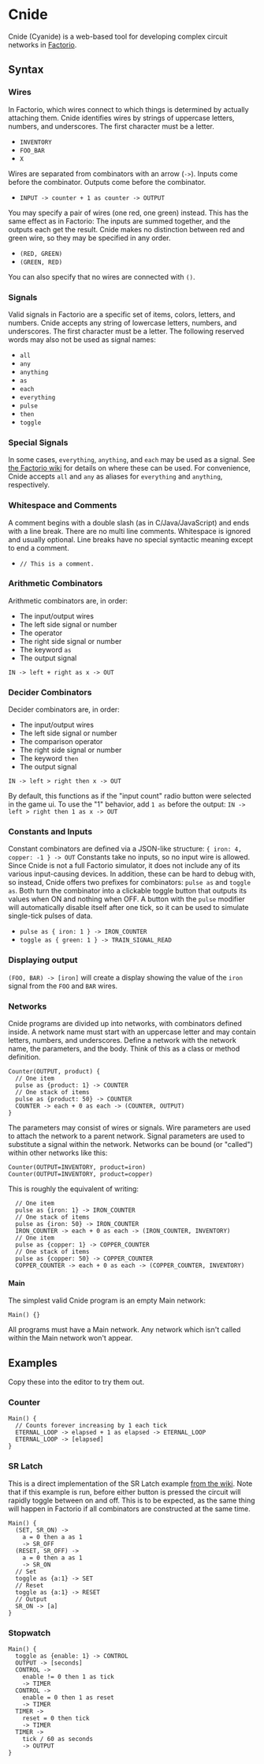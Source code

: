 # Cnide
Cnide (Cyanide) is a web-based tool for developing complex circuit networks in [Factorio](https://www.factorio.com/).

## Syntax
### Wires
In Factorio, which wires connect to which things is determined by actually attaching them.
Cnide identifies wires by strings of uppercase letters, numbers, and underscores.
The first character must be a letter.
- `INVENTORY`
- `FOO_BAR`
- `X`

Wires are separated from combinators with an arrow (`->`).
Inputs come before the combinator. Outputs come before the combinator.
- `INPUT -> counter + 1 as counter -> OUTPUT`

You may specify a pair of wires (one red, one green) instead.
This has the same effect as in Factorio: The inputs are summed together, and the outputs each get the result.
Cnide makes no distinction between red and green wire, so they may be specified in any order.
- `(RED, GREEN)`
- `(GREEN, RED)`

You can also specify that no wires are connected with `()`.

### Signals
Valid signals in Factorio are a specific set of items, colors, letters, and numbers.
Cnide accepts any string of lowercase letters, numbers, and underscores.
The first character must be a letter.
The following reserved words may also not be used as signal names:
- `all`
- `any`
- `anything`
- `as`
- `each`
- `everything`
- `pulse`
- `then`
- `toggle`

### Special Signals
In some cases, `everything`, `anything`, and `each` may be used as a signal.
See [the Factorio wiki](https://wiki.factorio.com/Virtual_signals#Each) for details on where these can be used.
For convenience, Cnide accepts `all` and `any` as aliases for `everything` and `anything`, respectively.

### Whitespace and Comments
A comment begins with a double slash (as in C/Java/JavaScript) and ends with a line break.
There are no multi line comments.
Whitespace is ignored and usually optional.
Line breaks have no special syntactic meaning except to end a comment.
- `// This is a comment.`

### Arithmetic Combinators
Arithmetic combinators are, in order:
- The input/output wires
- The left side signal or number
- The operator
- The right side signal or number
- The keyword `as`
- The output signal

`IN -> left + right as x -> OUT`

### Decider Combinators
Decider combinators are, in order:
- The input/output wires
- The left side signal or number
- The comparison operator
- The right side signal or number
- The keyword `then`
- The output signal

`IN -> left > right then x -> OUT`

By default, this functions as if the "input count" radio button were selected in the game ui.
To use the "1" behavior, add `1 as` before the output:
`IN -> left > right then 1 as x -> OUT`

### Constants and Inputs
Constant combinators are defined via a JSON-like structure:
`{ iron: 4, copper: -1 } -> OUT`
Constants take no inputs, so no input wire is allowed.
Since Cnide is not a full Factorio simulator, it does not include any of its various input-causing devices.
In addition, these can be hard to debug with, so instead, Cnide offers two prefixes for combinators:
`pulse as` and `toggle as`.
Both turn the combinator into a clickable toggle button that outputs its values when ON and nothing when OFF.
A button with the `pulse` modifier will automatically disable itself after one tick, so it can be used
to simulate single-tick pulses of data.
- `pulse as { iron: 1 } -> IRON_COUNTER`
- `toggle as { green: 1 } -> TRAIN_SIGNAL_READ`

### Displaying output
`(FOO, BAR) -> [iron]` will create a display showing the value of the `iron` signal from the `FOO` and `BAR` wires.

### Networks
Cnide programs are divided up into networks, with combinators defined inside.
A network name must start with an uppercase letter and may contain letters, numbers, and underscores.
Define a network with the network name, the parameters, and the body.
Think of this as a class or method definition.

    Counter(OUTPUT, product) {
      // One item
      pulse as {product: 1} -> COUNTER
      // One stack of items
      pulse as {product: 50} -> COUNTER
      COUNTER -> each + 0 as each -> (COUNTER, OUTPUT)
    }
The parameters may consist of wires or signals.
Wire parameters are used to attach the network to a parent network.
Signal parameters are used to substitute a signal within the network.
Networks can be bound (or "called") within other networks like this:

    Counter(OUTPUT=INVENTORY, product=iron)
    Counter(OUTPUT=INVENTORY, product=copper)
This is roughly the equivalent of writing:

      // One item
      pulse as {iron: 1} -> IRON_COUNTER
      // One stack of items
      pulse as {iron: 50} -> IRON_COUNTER
      IRON_COUNTER -> each + 0 as each -> (IRON_COUNTER, INVENTORY)
      // One item
      pulse as {copper: 1} -> COPPER_COUNTER
      // One stack of items
      pulse as {copper: 50} -> COPPER_COUNTER
      COPPER_COUNTER -> each + 0 as each -> (COPPER_COUNTER, INVENTORY)
      
#### Main
The simplest valid Cnide program is an empty Main network:

    Main() {}
All programs must have a Main network.
Any network which isn't called within the Main network won't appear.

## Examples
Copy these into the editor to try them out.

### Counter
    Main() {
      // Counts forever increasing by 1 each tick
      ETERNAL_LOOP -> elapsed + 1 as elapsed -> ETERNAL_LOOP
      ETERNAL_LOOP -> [elapsed]
    }

### SR Latch
This is a direct implementation of the SR Latch example
[from the wiki](https://wiki.factorio.com/Tutorial:Circuit-network_Cookbook#Latches).
Note that if this example is run, before either button is pressed the circuit will rapidly toggle between on and off.
This is to be expected, as the same thing will happen in Factorio if all combinators are constructed at the same time.

    Main() {
      (SET, SR_ON) ->
        a = 0 then a as 1
        -> SR_OFF
      (RESET, SR_OFF) ->
        a = 0 then a as 1
        -> SR_ON
      // Set
      toggle as {a:1} -> SET
      // Reset
      toggle as {a:1} -> RESET
      // Output
      SR_ON -> [a]
    }

### Stopwatch
    Main() {
      toggle as {enable: 1} -> CONTROL
      OUTPUT -> [seconds]
      CONTROL ->
        enable != 0 then 1 as tick
        -> TIMER
      CONTROL ->
        enable = 0 then 1 as reset
        -> TIMER
      TIMER ->
        reset = 0 then tick
        -> TIMER
      TIMER ->
        tick / 60 as seconds
        -> OUTPUT
    }
